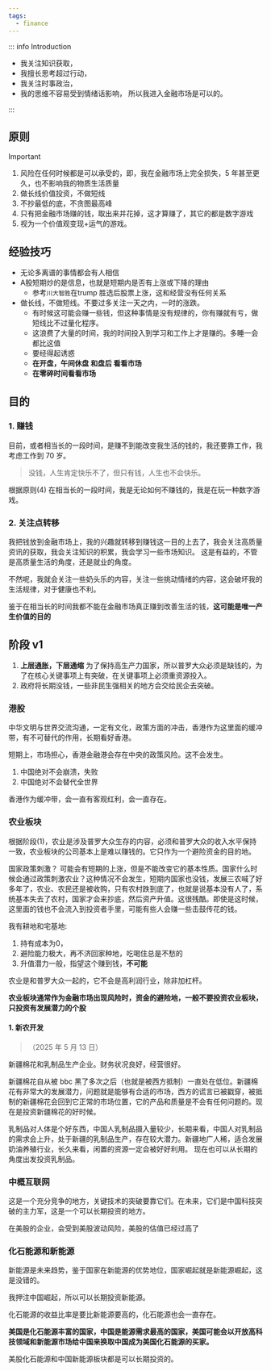 ```yaml
---
tags:
  - finance
---
```


::: info Introduction

- 我关注知识获取，
- 我擅长思考超过行动，
- 我关注时事政治，
- 我的思维不容易受到情绪话影响，
  所以我进入金融市场是可以的。

:::

## 原则
> [!IMPORTANT]
> 1. 风险在任何时候都是可以承受的，即，我在金融市场上完全损失，5 年甚至更久，也不影响我的物质生活质量
> 2. 做长线价值投资，不做短线
> 3. 不抄最低的底，不贪图最高峰
> 4. 只有把金融市场赚的钱，取出来并花掉，这才算赚了，其它的都是数字游戏
> 5. 视为一个价值观变现+运气的游戏。

## 经验技巧

- 无论多离谱的事情都会有人相信
- A股短期炒的是信息，也就是短期内是否有上涨或下降的理由
    - 参考`川大智胜`在trump 胜选后股票上涨，这和经营没有任何关系
- 做长线，不做短线。不要过多关注一天之内，一时的涨跌。
  - 有时候这可能会赚一些钱，但这种事情是没有规律的，你有赚就有亏，做短线比不过量化程序。
  - 这浪费了大量的时间，我的时间投入到学习和工作上才是赚的。多睡一会都比这值
  - 要经得起诱惑
  - **在开盘，午间休盘 和盘后 看看市场**
  - **在零碎时间看看市场**

## 目的

### 1. 赚钱

目前，或者相当长的一段时间，是赚不到能改变我生活的钱的，我还要靠工作，我考虑工作到 70 岁。

> 没钱，人生肯定快乐不了，但只有钱，人生也不会快乐。

根据原则(4) 在相当长的一段时间，我是无论如何不赚钱的，我是在玩一种数字游戏。

### 2. 关注点转移

我把钱放到金融市场上，我的兴趣就转移到赚钱这一目的上去了，我会关注高质量资讯的获取，我会关注知识的积累，我会学习一些市场知识。
这是有益的，不管是高质量生活的角度，还是就业的角度。

不然呢，我就会关注一些奶头乐的内容，关注一些挑动情绪的内容，这会破坏我的生活规律，对于健康也不利。

鉴于在相当长的时间我都不能在金融市场真正赚到改善生活的钱，**这可能是唯一产生价值的目的**

## 阶段 v1

1. **上层通胀，下层通缩** 为了保持高生产力国家，所以普罗大众必须是缺钱的，为了在核心关键事项上有突破，在关键事项上必须重资源投入。
2. 政府将长期没钱，一些非民生强相关的地方会交给民企去突破。

### 港股

中华文明与世界交流沟通，一定有文化，政策方面的冲击，香港作为这里面的缓冲带，有不可替代的作用，长期看好香港。

短期上，市场担心，香港金融港会存在中央的政策风险。这不会发生。

1. 中国绝对不会崩溃，失败
2. 中国绝对不会替代全世界

香港作为缓冲带，会一直有客观红利，会一直存在。

### 农业板块

根据阶段(1)，农业是涉及普罗大众生存的内容，必须和普罗大众的收入水平保持一致，农业板块的公司基本上是难以赚钱的。它只作为一个避险资金的目的地。

国家政策刺激？ 可能会有短期的上涨，但是不能改变它的基本性质。国家什么时候会通过政策刺激农业？这种情况不会发生，短期内国家也没钱，发展三农喊了好多年了，农业、农民还是被收购，只有农村跌到底了，也就是说基本没有人了，系统基本失去了农村，国家才会来抄底，然后资产升值。这很残酷。即使是这时候，这里面的钱也不会流入到投资者手里，可能有些人会赚一些击鼓传花的钱。

我有耕地和宅基地:
1. 持有成本为0，
2. 避险能力极大，再不济回家种地，吃喝住总是不愁的
3. 升值潜力一般，指望这个赚到钱，**不可能**

农业是和普罗大众一起的，它不会是高利润行业，除非加杠杆。

**农业板块通常作为金融市场出现风险时，资金的避险地，一般不要投资农业板块，只投资有发展潜力的个股**

#### 1. 新农开发

>（2025 年 5 月 13 日）

新疆棉花和乳制品生产企业。财务状况良好，经营很好。

新疆棉花自从被 bbc 黑了多次之后（也就是被西方抵制）一直处在低位。新疆棉花有非常大的发展潜力，问题就是能够有合适的市场，西方的谎言已被戳穿，被抵制的新疆棉花会回到它正常的市场位置，它的产品和质量是不会有任何问题的。现在是投资新疆棉花的好时候。

乳制品对人体是个好东西，中国人乳制品摄入量较少，长期来看，中国人对乳制品的需求会上升，处于新疆的乳制品生产，存在较大潜力。新疆地广人稀，适合发展奶油养殖行业，长久来看，闲置的资源一定会被好好利用。
现在也可以从长期的角度出发投资乳制品。


### 中概互联网

这是一个充分竞争的地方，关键技术的突破要靠它们。在未来，它们是中国科技突破的主力军，这是一个可以长期投资的地方。

在美股的企业，会受到美股波动风险，美股的估值已经过高了

### 化石能源和新能源

新能源是未来趋势，鉴于国家在新能源的优势地位，国家崛起就是新能源崛起，这是没错的。

我押注中国崛起，所以可以长期投资新能源。

化石能源的收益比率是要比新能源要高的，化石能源也会一直存在。

**美国是化石能源丰富的国家，中国是能源需求最高的国家，美国可能会以开放高科技领域和新能源市场给中国来换取中国成为美国化石能源的买家。**

美股化石能源和中国新能源板块都是可以长期投资的。
